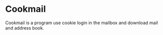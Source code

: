 # Cookmail
Cookmail is a program use cookie login in the mailbox and download mail and address book.
